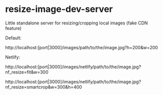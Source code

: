 # resize-image-dev-server
Little standalone server for resizing/cropping local images (fake CDN feature)

Default:

http://localhost:[port|3000]/images/path/to/the/image.jpg?h=200&w=200

Netlify:

http://localhost:[port|3000]/images/netlify/path/to/the/image.jpg?nf_resize=fit&w=300

http://localhost:[port|3000]/images/netlify/path/to/the/image.jpg?nf_resize=smartcrop&w=300&h=400
